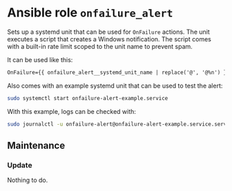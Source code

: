# Ansible role `onfailure_alert`

Sets up a systemd unit that can be used for `OnFailure` actions. The unit
executes a script that creates a Windows notification. The script comes with a
built-in rate limit scoped to the unit name to prevent spam.

It can be used like this:

```txt
OnFailure={{ onfailure_alert__systemd_unit_name | replace('@', '@%n') }}
```

Also comes with an example systemd unit that can be used to test the alert:

```sh
sudo systemctl start onfailure-alert-example.service
```

With this example, logs can be checked with:

```sh
sudo journalctl -u onfailure-alert@onfailure-alert-example.service.service
```

## Maintenance

### Update

Nothing to do.

